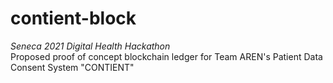 # contient-block
*Seneca 2021 Digital Health Hackathon*  
Proposed proof of concept blockchain ledger for Team AREN's Patient Data Consent System "CONTIENT"
